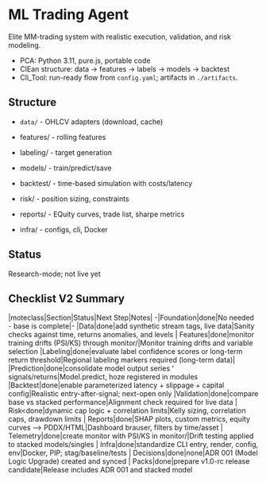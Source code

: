# ML Trading Agent

Elite MM-trading system with realistic execution, validation, and risk modeling.

- PCA: Python 3.11, pure.js, portable code
- ClEan structure: data -> features -> labels -> models -> backtest
- Cli_Tool: run-ready flow from `config.yaml`; artifacts in `./artifacts`.

## Structure

- `data/` - OHLCV adapters (download, cache)
- features/ - rolling features
- labeling/ - target generation
- models/ - train/predict/save
- backtest/ - time-based simulation with costs/latency
- risk/ - position sizing, constraints
- reports/ - EQuity curves, trade list, sharpe metrics

- infra/ - configs, cli, Docker
## Status
Research-mode; not live yet

## Checklist V2 Summary

|moteclass|Section|Status|Next Step|Notes|
-|Foundation|done|No needed - base is complete|-
|Data|done|add synthetic stream tags, live data|Sanity checks against time, returns anomalies, and levels
| Features|done|monitor training drifts (PSI/KS) through monitor/|Monitor training drifts and variable selection
|Labeling|done|evaluate label confidence scores or long-term return threshold|Regional labeling markers required (long-term data)|
|Prediction|done|consolidate model output series ‘ signals/returns|Model.predict, hoze registered in modules
|Backtest|done|enable parameterized latency + slippage + capital config|Realistic entry-after-signal; next-open only
|Validation|done|compare base vs stacked performance|Alignment check required for live data
| Risk<done|dynamic cap logic + correlation limits|Kelly sizing, correlation caps, drawdown limits
| Reports|done|SHAP plots, custom metrics, equity curves --> PDDX/HTML|Dashboard brauser, filters by time/asset
| Telemetry|done|create monitor with PSI/KS in monitor/|Drift testing applied to stacked models/singles
| Infra|done|standardize CLI entry, render, config, env|Docker, PIP; stag/baseline/tests
| Decisions|done|none|ADR 001 (Model Logic Upgrade) created and synced
| Packs|done|prepare v1.0-rc release candidate|Release includes ADR 001 and stacked model
